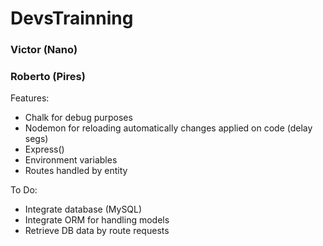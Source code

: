 # DevsTrainning

### Victor (Nano)
### Roberto (Pires)

Features:
* Chalk for debug purposes
* Nodemon for reloading automatically changes applied on code (delay segs)
* Express()
* Environment variables
* Routes handled by entity

To Do:
* Integrate database (MySQL)
* Integrate ORM for handling models
* Retrieve DB data by route requests